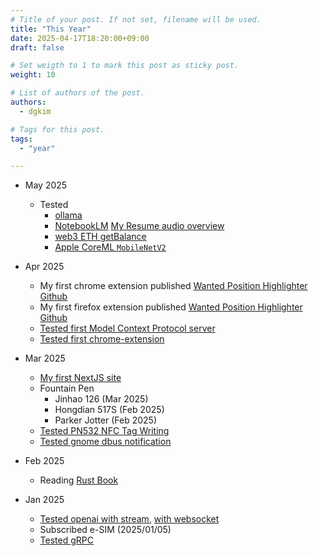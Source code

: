 ```yaml
---
# Title of your post. If not set, filename will be used.
title: "This Year"
date: 2025-04-17T18:20:00+09:00
draft: false

# Set weigth to 1 to mark this post as sticky post.
weight: 10

# List of authors of the post.
authors:
  - dgkim

# Tags for this post.
tags:
  - "year"

---
```


- May 2025
  - Tested
    - [ollama](https://ollama.com/)
    - [NotebookLM](https://notebooklm.google.com/) [My Resume audio overview](https://notebooklm.google.com/notebook/18e617b5-2b81-4ae0-91a5-fcd91c61d73b/audio)
    - [web3 ETH getBalance](https://github.com/deokgonkim/example/tree/main/web3/first-node)
    - [Apple CoreML `MobileNetV2`](https://github.com/deokgonkim/example/tree/main/apple/coreml/first-coreml)

- Apr 2025
  - My first chrome extension published [Wanted Position Highlighter](https://chromewebstore.google.com/detail/wanted-position-highlight/kcmcgpefhbkkgimhdaffeimikhcmieon) [Github](https://github.com/dgkimnet/wanted-filter-extension)
  - My first firefox extension published [Wanted Position Highlighter](https://addons.mozilla.org/en-US/firefox/addon/wanted-position-highlighter/) [Github](https://github.com/dgkimnet/wanted-filter-extension)
  - [Tested first Model Context Protocol server](https://github.com/deokgonkim/example/tree/main/mcp/first)
  - [Tested first chrome-extension](https://github.com/deokgonkim/example/tree/main/chrome-extension/wanted-filter-extension)

- Mar 2025
  - [My first NextJS site](https://next.dgkim.net/)
  - Fountain Pen
    - Jinhao 126 (Mar 2025)
    - Hongdian 517S (Feb 2025)
    - Parker Jotter (Feb 2025)
  - [Tested PN532 NFC Tag Writing](https://github.com/deokgonkim/example/blob/main/arduino/pn532_url/pn532_url.ino)
  - [Tested gnome dbus notification](https://github.com/deokgonkim/example/blob/main/gnome/gjs/dbus-test/notification-and-launch.gjs)

- Feb 2025
  - Reading [Rust Book](https://doc.rust-lang.org/book/)

- Jan 2025
  - [Tested openai with stream](https://github.com/deokgonkim/example/tree/main/openai/streaming), [with websocket](https://github.com/deokgonkim/example/tree/main/openai/streaming-websocket)
  - Subscribed e-SIM (2025/01/05)
  - [Tested gRPC](https://github.com/deokgonkim/example/tree/main/helloworld/grpc)
